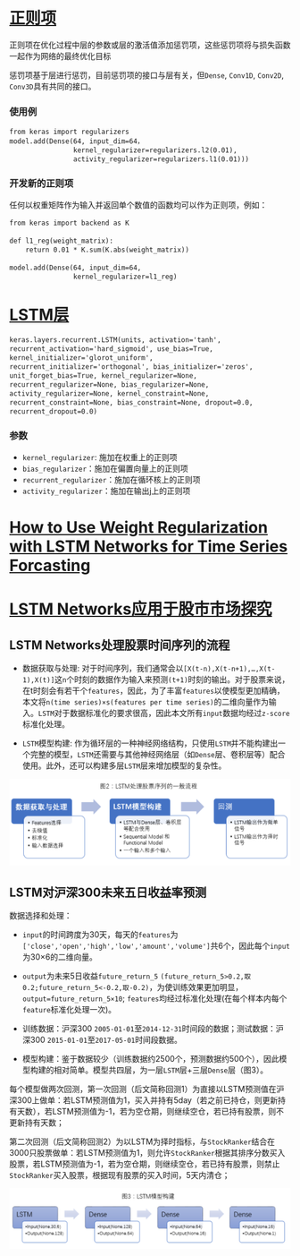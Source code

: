 # [正则项](https://keras-cn.readthedocs.io/en/latest/other/regularizers/)

正则项在优化过程中层的参数或层的激活值添加惩罚项，这些惩罚项将与损失函数一起作为网络的最终优化目标

惩罚项基于层进行惩罚，目前惩罚项的接口与层有关，但`Dense`, `Conv1D`, `Conv2D`, `Conv3D`具有共同的接口。

### 使用例

    from keras import regularizers
    model.add(Dense(64, input_dim=64，
                    kernel_regularizer=regularizers.l2(0.01),
                    activity_regularizer=regularizers.l1(0.01)))

### 开发新的正则项

任何以权重矩阵作为输入并返回单个数值的函数均可以作为正则项，例如：

    from keras import backend as K

    def l1_reg(weight_matrix):
        return 0.01 * K.sum(K.abs(weight_matrix))

    model.add(Dense(64, input_dim=64,
                    kernel_regularizer=l1_reg)

# [LSTM层](https://keras-cn.readthedocs.io/en/latest/layers/recurrent_layer/)

    keras.layers.recurrent.LSTM(units, activation='tanh', recurrent_activation='hard_sigmoid', use_bias=True, kernel_initializer='glorot_uniform', recurrent_initializer='orthogonal', bias_initializer='zeros', unit_forget_bias=True, kernel_regularizer=None, recurrent_regularizer=None, bias_regularizer=None, activity_regularizer=None, kernel_constraint=None, recurrent_constraint=None, bias_constraint=None, dropout=0.0, recurrent_dropout=0.0)

### 参数

- `kernel_regularizer`: 施加在权重上的正则项
- `bias_regularizer`：施加在偏置向量上的正则项
- `recurrent_regularizer`：施加在循环核上的正则项
- `activity_regularizer`：施加在输出j上的正则项

# [How to Use Weight Regularization with LSTM Networks for Time Series Forcasting](http://machinelearningmastery.com/use-weight-regularization-lstm-networks-time-series-forecasting/)

# [LSTM Networks应用于股市市场探究](https://zhuanlan.zhihu.com/p/27112144?utm_source=wechat_session&utm_medium=social)

## LSTM Networks处理股票时间序列的流程

- 数据获取与处理: 对于时间序列，我们通常会以`[X(t-n),X(t-n+1),…,X(t-1),X(t)]`这`n`个时刻的数据作为输入来预测`(t+1)`时刻的输出。对于股票来说，在t时刻会有若干个`features`，因此，为了丰富`features`以使模型更加精确，本文将`n(time series)×s(features per time series)`的二维向量作为输入。`LSTM`对于数据标准化的要求很高，因此本文所有`input`数据均经过`z-score`标准化处理。

- `LSTM`模型构建: 作为循环层的一种神经网络结构，只使用`LSTM`并不能构建出一个完整的模型，`LSTM`还需要与其他神经网络层（如`Dense`层、卷积层等）配合使用。此外，还可以构建多层`LSTM`层来增加模型的复杂性。

![figure2](figure2.png)

## LSTM对沪深300未来五日收益率预测

数据选择和处理：

- `input`的时间跨度为30天，每天的`features`为`['close','open','high','low','amount','volume']`共6个，因此每个`input`为30×6的二维向量。

- `output`为未来5日收益`future_return_5` `(future_return_5>0.2,取0.2;future_return_5<-0.2,取-0.2)`，为使训练效果更加明显，`output=future_return_5×10`; `features`均经过标准化处理(在每个样本内每个`feature`标准化处理一次)。

- 训练数据：沪深300 `2005-01-01`至`2014-12-31`时间段的数据；测试数据：沪深300 `2015-01-01`至`2017-05-01`时间段数据。

- 模型构建：鉴于数据较少（训练数据约2500个，预测数据约500个），因此模型构建的相对简单。模型共四层，为一层`LSTM`层+三层`Dense`层（图3）。

每个模型做两次回测，第一次回测（后文简称回测1）为直接以LSTM预测值在沪深300上做单：若LSTM预测值为1，买入并持有5day（若之前已持仓，则更新持有天数），若LSTM预测值为-1，若为空仓期，则继续空仓，若已持有股票，则不更新持有天数；

第二次回测（后文简称回测2）为以LSTM为择时指标，与`StockRanker`结合在3000只股票做单：若LSTM预测值为1，则允许`StockRanker`根据其排序分数买入股票，若LSTM预测值为-1，若为空仓期，则继续空仓，若已持有股票，则禁止`StockRanker`买入股票，根据现有股票的买入时间，5天内清仓；

![figure3](figure3.png)